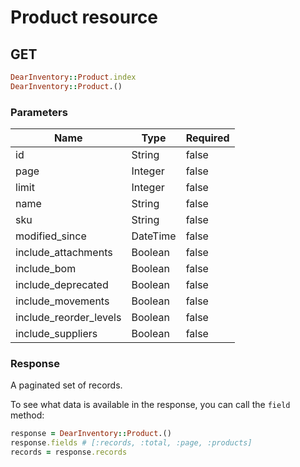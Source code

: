 # Product resource

## GET

```ruby
DearInventory::Product.index
DearInventory::Product.()
```

### Parameters
| Name | Type | Required |
| --- | --- | --- |
| id | String | false |
| page | Integer | false |
| limit | Integer | false |
| name | String | false |
| sku | String | false |
| modified_since | DateTime | false |
| include_attachments | Boolean | false |
| include_bom | Boolean | false |
| include_deprecated | Boolean | false |
| include_movements | Boolean | false |
| include_reorder_levels | Boolean | false |
| include_suppliers | Boolean | false |

### Response

A paginated set of records.

To see what data is available in the response, you can call the `field` method:

```ruby
response = DearInventory::Product.()
response.fields # [:records, :total, :page, :products]
records = response.records
```

